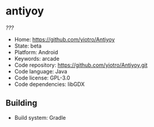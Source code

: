 # antiyoy

_???_

- Home: https://github.com/yiotro/Antiyoy
- State: beta
- Platform: Android
- Keywords: arcade
- Code repository: https://github.com/yiotro/Antiyoy.git
- Code language: Java
- Code license: GPL-3.0
- Code dependencies: libGDX

## Building

- Build system: Gradle
